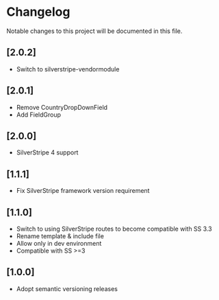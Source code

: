# Changelog

Notable changes to this project will be documented in this file.

## [2.0.2]

- Switch to silverstripe-vendormodule

## [2.0.1]

- Remove CountryDropDownField
- Add FieldGroup


## [2.0.0]

- SilverStripe 4 support


## [1.1.1]

- Fix SilverStripe framework version requirement


## [1.1.0]

- Switch to using SilverStripe routes to become compatible with SS 3.3
- Rename template & include file
- Allow only in dev environment
- Compatible with SS >=3


## [1.0.0]

- Adopt semantic versioning releases
